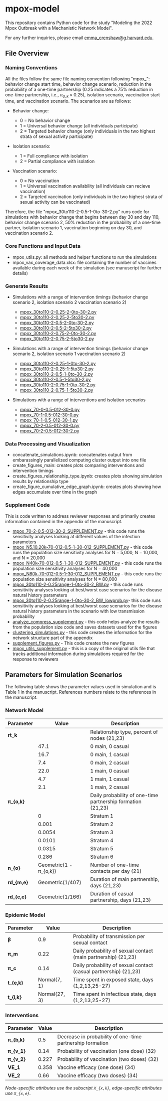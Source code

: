 # mpox-model

This repository contains Python code for the study "Modeling the 2022 Mpox Outbreak with a Mechanistic Network Model".

For any further inquiries, please email emma_crenshaw@g.harvard.edu.

## File Overview

### Naming Conventions
All the files follow the same file naming convention following "mpox_": behavior change start time, behavior change scenario, reduction in the probability of a one-time partnership (0.25 indicates a 75% reduction in one-time partnership, i.e., $\pi_{0,k} \times 0.25$), isolation scenario, vaccination start time, and vaccination scenario. The scenarios are as follows:
* Behavior change:
  * 0 = No behavior change
  * 1 = Universal behavior change (all individuals participate)
  * 2 = Targeted behavior change (only individuals in the two highest strata of sexual activity participate)

* Isolation scenario:
  * 1 = Full compliance with isolation
  * 2 = Partial compliance with isolation

* Vaccination scenario:
  * 0 = No vaccination
  * 1 = Universal vaccination availability (all individuals can recieve vaccination)
  * 2 = Targeted vaccination (only individuals in the two highest strata of sexual activity can be vaccinated)

Therefore, the file "mpox_30to110-2-0.5-1-0to-30-2.py" runs code for simulations with behavior change that begins between day 30 and day 110, behavior change scenario 2, 50% reduction in the probability of a one-time partner, isolation scenario 1, vaccination beginning on day 30, and vaccination scenario 2.
  
### Core Functions and Input Data
* mpox_utils.py: all methods and helper functions to run the simulations
* mpox_vax_coverage_data.xlsx: file containing the number of vaccines available during each week of the simulation (see manuscript for further details)

### Generate Results
* Simulations with a range of intervention timings (behavior change scenario 2, isolation scenario 2 vaccination scenario 2)
  * [mpox_30to110-2-0.25-2-0to-30-2.py](mpox_30to110-2-0.25-2-0to-30-2.py)
  * [mpox_30to110-2-0.25-2-5to30-2.py](mpox_30to110-2-0.25-2-5to30-2.py)
  * [mpox_30to110-2-0.5-2-0to-30-2.py](mpox_30to110-2-0.5-2-0to-30-2.py)
  * [mpox_30to110-2-0.5-2-5to30-2.py](mpox_30to110-2-0.5-2-5to30-2.py)
  * [mpox_30to110-2-0.75-2-0to-30-2.py](mpox_30to110-2-0.75-2-0to-30-2.py)
  * [mpox_30to110-2-0.75-2-5to30-2.py](mpox_30to110-2-0.75-2-5to30-2.py)

* Simulations with a range of intervention timings (behavior change scenario 2, isolation scenario 1 vaccination scenario 2)
  * [mpox_30to110-2-0.25-1-0to-30-2.py](mpox_30to110-2-0.25-1-0to-30-2.py)
  * [mpox_30to110-2-0.25-1-5to30-2.py](mpox_30to110-2-0.25-1-5to30-2.py)
  * [mpox_30to110-2-0.5-1-0to-30-2.py](mpox_30to110-2-0.5-1-0to-30-2.py)
  * [mpox_30to110-2-0.5-1-5to30-2.py](mpox_30to110-2-0.5-1-5to30-2.py)
  * [mpox_30to110-2-0.75-1-0to-30-2.py](mpox_30to110-2-0.75-1-0to-30-2.py)
  * [mpox_30to110-2-0.75-1-5to30-2.py](mpox_30to110-2-0.75-1-5to30-2.py)

* Simulations with a range of interventions and isolation scenarios
  * [mpox_70-0-0.5-012-30-0.py](mpox_70-0-0.5-012-30-0.py)
  * [mpox_70-1-0.5-012-30-0.py](mpox_70-1-0.5-012-30-0.py)
  * [mpox_70-1-0.5-012-30-1.py](mpox_70-1-0.5-012-30-1.py)
  * [mpox_70-2-0.5-012-30-0.py](mpox_70-2-0.5-012-30-0.py)
  * [mpox_70-2-0.5-012-30-2.py](mpox_70-2-0.5-012-30-2.py)

### Data Processing and Visualization
* concatenate_simulations.ipynb: concatenates output from embarassingly parallelized computing cluster output into one file
* create_figures_main: creates plots comparing interventions and intervention timings
* create_figures_relationship_type.ipynb: creates plots showing simulation results by relationship type
* create_figure_cumulative_edge_graph.ipynb: creates plots showing how edges accumulate over time in the graph

### Supplement Code
This is code written to address reviewer responses and primarily creates information contained in the appendix of the manuscript.
* [mpox_70-2-0.5-012-30-2_SUPPLEMENT.py](Supplement%20Code/mpox_70-2-0.5-012-30-2_SUPPLEMENT.py) - this code runs the sensitivity analyses looking at different values of the infection parameters
* [mpox_N5.10.20k-70-012-0.5-1-30-012_SUPPLEMENT.py](Supplement%20Code/mpox_N5.10.20k-70-012-0.5-1-30-012_SUPPLEMENT.py) - this code runs the population size sensitivity analyses for N = 5,000, N = 10,000, and N = 20,000
* [mpox_N40k-70-012-0.5-1-30-012_SUPPLEMENT.py](Supplement%20Code/mpox_N40k-70-012-0.5-1-30-012_SUPPLEMENT.py) - this code runs the population size sensitivity analyses for N = 40,000
* [mpox_N80k-70-012-0.5-1-30-012_SUPPLEMENT.py](Supplement%20Code/mpox_N80k-70-012-0.5-1-30-012_SUPPLEMENT.py) - this code runs the population size sensitivity analyses for N = 80,000
* [mpox_30to110-2-0.25range-1-0to-30-2_BW.py](Supplement%20Code/mpox_30to110-2-0.25range-1-0to-30-2_BW.py) - this code runs sensitivity analyses looking at best/worst case scenarios for the disease natural history parameters
* [mpox_30to110-2-0.25range-1-0to-30-2_BW_lowprob.py](Supplement%20Code/mpox_30to110-2-0.25range-1-0to-30-2_BW_lowprob.py)- this code runs sensitivity analyses looking at best/worst case scenarios for the disease natural history parameters in the scenario with low transmission probability
* [analyze_compress_supplement.py](Supplement%20Code/analyze_compress_supplement.py) - this code helps analyze the results from the population size code and saves datasets used for the figures
* [clustering_simulations.py](Supplement%20Code/clustering_simulations.py) - this code creates the information for the network structure part of the appendix
* [supplement_figures.py](Supplement%20Code/supplement_figures.py) - This code creates the new figures
* [mpox_utils_supplement.py](Supplement%20Code/mpox_utils_supplement.py) - this is a copy of the original utils file that tracks additional information during simulations required for the response to reviewers


## Parameters for Simulation Scenarios
The following table shows the parameter values used in simulation and is Table 1 in the manuscript. References numbers relate to the references in the manuscript.

### Network Model  
| Parameter         | Value            | Description |
|-------------------|------------------|------------|
| **rt_k**         |                  | Relationship type, percent of nodes (21,23) |
|                  | 47.1            | 0 main, 0 casual |
|                  | 16.7            | 0 main, 1 casual |
|                  | 7.4             | 0 main, 2 casual |
|                  | 22.0            | 1 main, 0 casual |
|                  | 4.7             | 1 main, 1 casual |
|                  | 2.1             | 1 main, 2 casual |
| **π_{o,k}**      |                  | Daily probability of one-time partnership formation (21,23) |
|                  | 0                | Stratum 1 |
|                  | 0.001            | Stratum 2 |
|                  | 0.0054           | Stratum 3 |
|                  | 0.0101           | Stratum 4 |
|                  | 0.0315           | Stratum 5 |
|                  | 0.286            | Stratum 6 |
| **n_{o}**       | Geometric(1 - π_{o,k}) | Number of one-time contacts per day (21) |
| **rd_{m,e}**    | Geometric(1/407) | Duration of main partnership, days (21,23) |
| **rd_{c,e}**    | Geometric(1/166) | Duration of casual partnership, days (21,23) |

### Epidemic Model  
| Parameter        | Value          | Description |
|------------------|---------------|------------|
| **β**            | 0.9           | Probability of transmission per sexual contact |
| **π_m**         | 0.22          | Daily probability of sexual contact (main partnership) (21,23) |
| **π_c**         | 0.14          | Daily probability of sexual contact (casual partnership) (21,23) |
| **t_{e,k}**     | Normal(7, 1)  | Time spent in exposed state, days (1,2,13,25-27) |
| **t_{i,k}**     | Normal(27, 3) | Time spent in infectious state, days (1,2,13,25-27) |

### Interventions  
| Parameter       | Value         | Description |
|-----------------|--------------|------------|
| **π_{b,k}**    | 0.5          | Decrease in probability of one-time partnership formation |
| **π_{v_1}**    | 0.14         | Probability of vaccination (one dose) (32) |
| **π_{v_2}**    | 0.227        | Probability of vaccination (two doses) (32) |
| **VE_1**       | 0.358        | Vaccine efficacy (one dose) (34) |
| **VE_2**       | 0.66         | Vaccine efficacy (two doses) (34) |

*Node-specific attributes use the subscript `X_{x,k}`, edge-specific attributes use `X_{x,e}`.*


